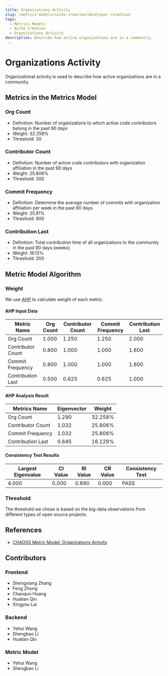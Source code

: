```yaml
---
title: Organizations Activity
slug: /metrics-models/niche-creation/developer-retention
tags:
  - Metrics Models
  - Niche Creation
  - Organizations Activity
description: Describe how active organizations are in a community.
---
```


# Organizations Activity

Organizational activity is used to describe how active organizations are in a community.

## Metrics in the Metrics Model

### Org Count

* Definition: Number of organizations to which active code contributors belong in the past 90 days
* Weight: 32.258%
* Threshold: 30

### Contributor Count

* Definition: Number of active code contributors with organization affiliation in the past 90 days
* Weight: 25.806%
* Threshold: 300

### Commit Frequency

* Definition: Determine the average number of commits with organization affiliation per week in the past 90 days.
* Weight: 25.81%
* Threshold: 800

### Contribution Last

* Definition: Total contribution time of all organizations to the community in the past 90 days (weeks).
* Weight: 16.13%
* Threshold: 200

## Metric Model Algorithm

### Weight

We use [AHP](https://en.wikipedia.org/wiki/Analytic_hierarchy_process) to calculate weight of each metric.

#### AHP Input Data

Metric Name | Org Count | Contributor Count | Commit Frequency | Contribution Last 
--- | --- | --- | --- | ---
Org Count | 1.000 | 1.250 | 1.250 | 2.000
Contributor Count |  0.800 | 1.000 | 1.000 | 1.600
Commit Frequency |   0.800 | 1.000 | 1.000 | 1.600
Contribution Last |  0.500 | 0.625 | 0.625 | 1.000

#### AHP Analysis Result

Metrics Name | Eigenvector | Weight
--- | --- | ---
Org Count |   1.290 | 32.258%
Contributor Count |  1.032 | 25.806%
Commit Frequency |   1.032 | 25.806%
Contribution Last |  0.645 | 16.129%

#### Consistency Test Results

Largest Eigenvalue | CI Value | RI Value| CR Value | Consistency Test
--- | --- | --- | --- | ---
4.000 | 0.000 | 0.890 | 0.000  | PASS

### Threshold

The threshold we chose is based on the big-data observations from different types of open source projects.

## References

* [CHAOSS Metric Model: Organizations Activity](https://github.com/chaoss/wg-metrics-models/tree/main/metrics-model-libs/organization-activity)

## Contributors

### Frontend

* Shengxiang Zhang
* Feng Zhong
* Chaoqun Huang
* Huatian Qin
* Xingyou Lai

### Backend

* Yehui Wang
* Shengbao Li
* Huatian Qin

### Metric Model

* Yehui Wang
* Shengbao Li
